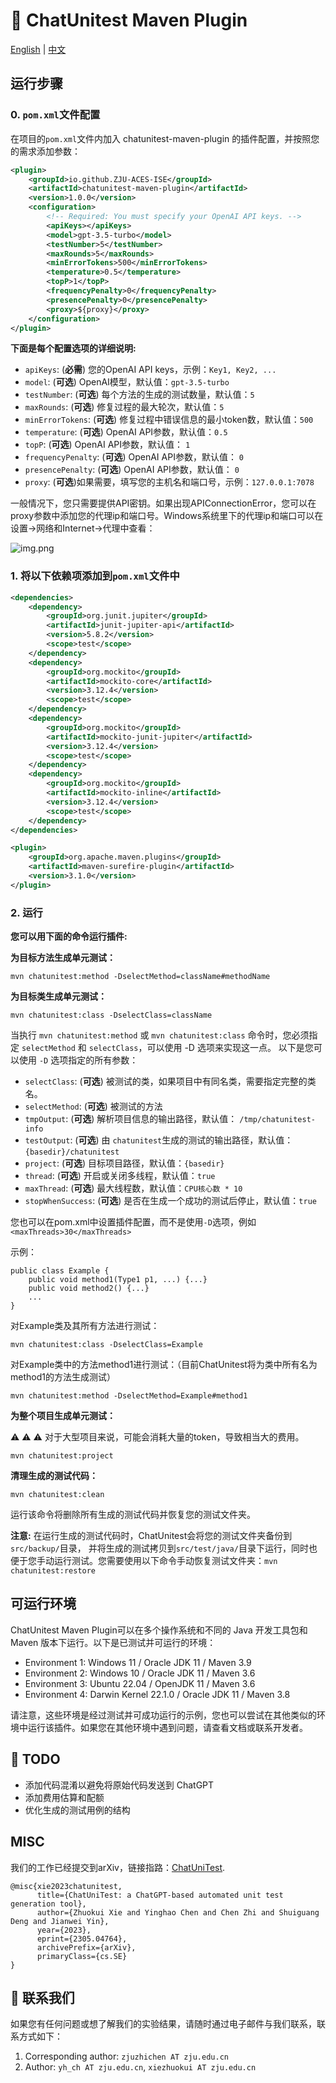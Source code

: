 # :mega: ChatUnitest Maven Plugin

[English](./README.md) | [中文](./Readme_zh.md)

## 运行步骤

### 0. `pom.xml`文件配置

在项目的`pom.xml`文件内加入 chatunitest-maven-plugin 的插件配置，并按照您的需求添加参数：
```xml
<plugin>
    <groupId>io.github.ZJU-ACES-ISE</groupId>
    <artifactId>chatunitest-maven-plugin</artifactId>
    <version>1.0.0</version>
    <configuration>
        <!-- Required: You must specify your OpenAI API keys. -->
        <apiKeys></apiKeys>
        <model>gpt-3.5-turbo</model>
        <testNumber>5</testNumber>
        <maxRounds>5</maxRounds>
        <minErrorTokens>500</minErrorTokens>
        <temperature>0.5</temperature>
        <topP>1</topP>
        <frequencyPenalty>0</frequencyPenalty>
        <presencePenalty>0</presencePenalty>
        <proxy>${proxy}</proxy>
    </configuration>
</plugin>
```

**下面是每个配置选项的详细说明:**

- `apiKeys`: (**必需**) 您的OpenAI API keys，示例：`Key1, Key2, ...`
- `model`: (**可选**) OpenAI模型，默认值：`gpt-3.5-turbo`
- `testNumber`: (**可选**) 每个方法的生成的测试数量，默认值：`5`
- `maxRounds`: (**可选**) 修复过程的最大轮次，默认值：`5`
- `minErrorTokens`: (**可选**) 修复过程中错误信息的最小token数，默认值：`500`
- `temperature`: (**可选**) OpenAI API参数，默认值：`0.5`
- `topP`: (**可选**) OpenAI API参数，默认值： `1`
- `frequencyPenalty`: (**可选**) OpenAI API参数，默认值： `0`
- `presencePenalty`: (**可选**) OpenAI API参数，默认值： `0`
- `proxy`: (**可选**)如果需要，填写您的主机名和端口号，示例：`127.0.0.1:7078`

一般情况下，您只需要提供API密钥。如果出现APIConnectionError，您可以在proxy参数中添加您的代理ip和端口号。Windows系统里下的代理ip和端口可以在设置->网络和Internet->代理中查看：

![img.png](src/main/resources/img/win_proxy.png)

### 1. 将以下依赖项添加到`pom.xml`文件中
```xml
<dependencies>
    <dependency>
        <groupId>org.junit.jupiter</groupId>
        <artifactId>junit-jupiter-api</artifactId>
        <version>5.8.2</version>
        <scope>test</scope>
    </dependency>
    <dependency>
        <groupId>org.mockito</groupId>
        <artifactId>mockito-core</artifactId>
        <version>3.12.4</version>
        <scope>test</scope>
    </dependency>
    <dependency>
        <groupId>org.mockito</groupId>
        <artifactId>mockito-junit-jupiter</artifactId>
        <version>3.12.4</version>
        <scope>test</scope>
    </dependency>
    <dependency>
        <groupId>org.mockito</groupId>
        <artifactId>mockito-inline</artifactId>
        <version>3.12.4</version>
        <scope>test</scope>
    </dependency>
</dependencies>
```

```xml
<plugin>
    <groupId>org.apache.maven.plugins</groupId>
    <artifactId>maven-surefire-plugin</artifactId>
    <version>3.1.0</version>
</plugin>
```

### 2. 运行

**您可以用下面的命令运行插件:**

**为目标方法生成单元测试：**

```shell
mvn chatunitest:method -DselectMethod=className#methodName
```

**为目标类生成单元测试：**

```shell
mvn chatunitest:class -DselectClass=className
```

当执行 `mvn chatunitest:method` 或 `mvn chatunitest:class` 命令时，您必须指定 `selectMethod` 和 `selectClass`，可以使用 -D 选项来实现这一点。
以下是您可以使用 `-D` 选项指定的所有参数：

- `selectClass`: (**可选**) 被测试的类，如果项目中有同名类，需要指定完整的类名。
- `selectMethod`: (**可选**) 被测试的方法
- `tmpOutput`: (**可选**) 解析项目信息的输出路径，默认值： `/tmp/chatunitest-info`
- `testOutput`: (**可选**) 由 `chatunitest`生成的测试的输出路径，默认值：`{basedir}/chatunitest`
- `project`: (**可选**) 目标项目路径，默认值：`{basedir}`
- `thread`: (**可选**) 开启或关闭多线程，默认值：`true`
- `maxThread`: (**可选**) 最大线程数，默认值：`CPU核心数 * 10`
- `stopWhenSuccess`: (**可选**) 是否在生成一个成功的测试后停止，默认值：`true`

您也可以在pom.xml中设置插件配置，而不是使用`-D`选项，例如`<maxThreads>30</maxThreads>`

示例：

```
public class Example {
    public void method1(Type1 p1, ...) {...}
    public void method2() {...}
    ...
}
```

对Example类及其所有方法进行测试：

```shell
mvn chatunitest:class -DselectClass=Example
```

对Example类中的方法method1进行测试：（目前ChatUnitest将为类中所有名为method1的方法生成测试）

```shell
mvn chatunitest:method -DselectMethod=Example#method1
```

**为整个项目生成单元测试：**

:warning: :warning: :warning: 对于大型项目来说，可能会消耗大量的token，导致相当大的费用。

```shell
mvn chatunitest:project
```

**清理生成的测试代码：**

```shell
mvn chatunitest:clean
```

运行该命令将删除所有生成的测试代码并恢复您的测试文件夹。

**注意:** 在运行生成的测试代码时，ChatUnitest会将您的测试文件夹备份到`src/backup/`目录，
并将生成的测试拷贝到`src/test/java/`目录下运行，同时也便于您手动运行测试。您需要使用以下命令手动恢复测试文件夹：`mvn chatunitest:restore`

## 可运行环境

ChatUnitest Maven Plugin可以在多个操作系统和不同的 Java 开发工具包和 Maven 版本下运行。以下是已测试并可运行的环境：

- Environment 1: Windows 11 / Oracle JDK 11 / Maven 3.9
- Environment 2: Windows 10 / Oracle JDK 11 / Maven 3.6
- Environment 3: Ubuntu 22.04 / OpenJDK 11 / Maven 3.6
- Environment 4: Darwin Kernel 22.1.0 / Oracle JDK 11 / Maven 3.8

请注意，这些环境是经过测试并可成功运行的示例，您也可以尝试在其他类似的环境中运行该插件。如果您在其他环境中遇到问题，请查看文档或联系开发者。

## :construction: TODO

- 添加代码混淆以避免将原始代码发送到 ChatGPT
- 添加费用估算和配额
- 优化生成的测试用例的结构

## MISC

我们的工作已经提交到arXiv，链接指路：[ChatUniTest](https://arxiv.org/abs/2305.04764).

```
@misc{xie2023chatunitest,
      title={ChatUniTest: a ChatGPT-based automated unit test generation tool}, 
      author={Zhuokui Xie and Yinghao Chen and Chen Zhi and Shuiguang Deng and Jianwei Yin},
      year={2023},
      eprint={2305.04764},
      archivePrefix={arXiv},
      primaryClass={cs.SE}
}
```

## :email: 联系我们

如果您有任何问题或想了解我们的实验结果，请随时通过电子邮件与我们联系，联系方式如下：

1. Corresponding author: `zjuzhichen AT zju.edu.cn`
2. Author: `yh_ch AT zju.edu.cn`, `xiezhuokui AT zju.edu.cn`









